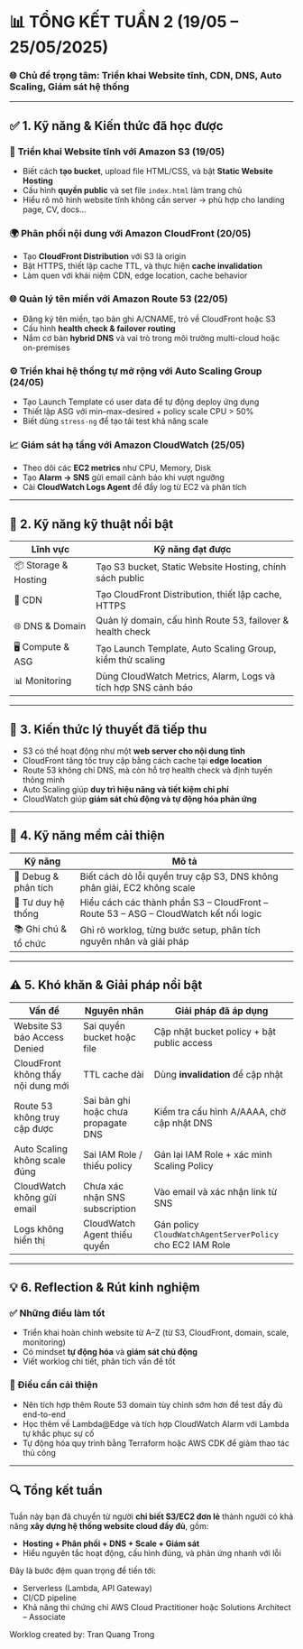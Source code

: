 # 📊 **TỔNG KẾT TUẦN 2 (19/05 – 25/05/2025)**

### 🌐 Chủ đề trọng tâm: **Triển khai Website tĩnh, CDN, DNS, Auto Scaling, Giám sát hệ thống**

---

## ✅ **1. Kỹ năng & Kiến thức đã học được**

### 📁 **Triển khai Website tĩnh với Amazon S3 (19/05)**

* Biết cách **tạo bucket**, upload file HTML/CSS, và bật **Static Website Hosting**
* Cấu hình **quyền public** và set file `index.html` làm trang chủ
* Hiểu rõ mô hình website tĩnh không cần server → phù hợp cho landing page, CV, docs...

### 🌍 **Phân phối nội dung với Amazon CloudFront (20/05)**

* Tạo **CloudFront Distribution** với S3 là origin
* Bật HTTPS, thiết lập cache TTL, và thực hiện **cache invalidation**
* Làm quen với khái niệm CDN, edge location, cache behavior

### 🌐 **Quản lý tên miền với Amazon Route 53 (22/05)**

* Đăng ký tên miền, tạo bản ghi A/CNAME, trỏ về CloudFront hoặc S3
* Cấu hình **health check & failover routing**
* Nắm cơ bản **hybrid DNS** và vai trò trong môi trường multi-cloud hoặc on-premises

### ⚙️ **Triển khai hệ thống tự mở rộng với Auto Scaling Group (24/05)**

* Tạo Launch Template có user data để tự động deploy ứng dụng
* Thiết lập ASG với min–max–desired + policy scale CPU > 50%
* Biết dùng `stress-ng` để tạo tải test khả năng scale

### 📈 **Giám sát hạ tầng với Amazon CloudWatch (25/05)**

* Theo dõi các **EC2 metrics** như CPU, Memory, Disk
* Tạo **Alarm → SNS** gửi email cảnh báo khi vượt ngưỡng
* Cài **CloudWatch Logs Agent** để đẩy log từ EC2 và phân tích

---

## 🔧 **2. Kỹ năng kỹ thuật nổi bật**

| Lĩnh vực             | Kỹ năng đạt được                                              |
| -------------------- | ------------------------------------------------------------- |
| 📦 Storage & Hosting | Tạo S3 bucket, Static Website Hosting, chính sách public      |
| 🚀 CDN               | Tạo CloudFront Distribution, thiết lập cache, HTTPS           |
| 🌐 DNS & Domain      | Quản lý domain, cấu hình Route 53, failover & health check    |
| 🖥️ Compute & ASG    | Tạo Launch Template, Auto Scaling Group, kiểm thử scaling     |
| 📊 Monitoring        | Dùng CloudWatch Metrics, Alarm, Logs và tích hợp SNS cảnh báo |

---

## 🧠 **3. Kiến thức lý thuyết đã tiếp thu**

* S3 có thể hoạt động như một **web server cho nội dung tĩnh**
* CloudFront tăng tốc truy cập bằng cách cache tại **edge location**
* Route 53 không chỉ DNS, mà còn hỗ trợ health check và định tuyến thông minh
* Auto Scaling giúp **duy trì hiệu năng và tiết kiệm chi phí**
* CloudWatch giúp **giám sát chủ động và tự động hóa phản ứng**

---

## 🧰 **4. Kỹ năng mềm cải thiện**

| Kỹ năng              | Mô tả                                                                                |
| -------------------- | ------------------------------------------------------------------------------------ |
| 💬 Debug & phân tích | Biết cách dò lỗi quyền truy cập S3, DNS không phân giải, EC2 không scale             |
| 🧠 Tư duy hệ thống   | Hiểu cách các thành phần S3 – CloudFront – Route 53 – ASG – CloudWatch kết nối logic |
| 📚 Ghi chú & tổ chức | Ghi rõ worklog, từng bước setup, phân tích nguyên nhân và giải pháp                  |

---

## ⚠️ **5. Khó khăn & Giải pháp nổi bật**

| Vấn đề                             | Nguyên nhân                         | Giải pháp đã áp dụng                                      |
| ---------------------------------- | ----------------------------------- | --------------------------------------------------------- |
| Website S3 báo Access Denied       | Sai quyền bucket hoặc file          | Cập nhật bucket policy + bật public access                |
| CloudFront không thấy nội dung mới | TTL cache dài                       | Dùng **invalidation** để cập nhật                         |
| Route 53 không truy cập được       | Sai bản ghi hoặc chưa propagate DNS | Kiểm tra cấu hình A/AAAA, chờ cập nhật DNS                |
| Auto Scaling không scale đúng      | Sai IAM Role / thiếu policy         | Gán lại IAM Role + xác minh Scaling Policy                |
| CloudWatch không gửi email         | Chưa xác nhận SNS subscription      | Vào email và xác nhận link từ SNS                         |
| Logs không hiển thị                | CloudWatch Agent thiếu quyền        | Gán policy `CloudWatchAgentServerPolicy` cho EC2 IAM Role |

---

## 💡 **6. Reflection & Rút kinh nghiệm**

### ✅ Những điều làm tốt

* Triển khai hoàn chỉnh website từ A–Z (từ S3, CloudFront, domain, scale, monitoring)
* Có mindset **tự động hóa** và **giám sát chủ động**
* Viết worklog chi tiết, phân tích vấn đề tốt

### 🔄 Điều cần cải thiện

* Nên tích hợp thêm Route 53 domain tùy chỉnh sớm hơn để test đầy đủ end-to-end
* Học thêm về Lambda\@Edge và tích hợp CloudWatch Alarm với Lambda tự khắc phục sự cố
* Tự động hóa quy trình bằng Terraform hoặc AWS CDK để giảm thao tác thủ công

---

## 🔍 **Tổng kết tuần**

Tuần này bạn đã chuyển từ người **chỉ biết S3/EC2 đơn lẻ** thành người có khả năng **xây dựng hệ thống website cloud đầy đủ**, gồm:

* **Hosting + Phân phối + DNS + Scale + Giám sát**
* Hiểu nguyên tắc hoạt động, cấu hình đúng, và phản ứng nhanh với lỗi

Đây là bước đệm quan trọng để tiến tới:

* Serverless (Lambda, API Gateway)
* CI/CD pipeline
* Khả năng thi chứng chỉ AWS Cloud Practitioner hoặc Solutions Architect – Associate

Worklog created by: Tran Quang Trong
